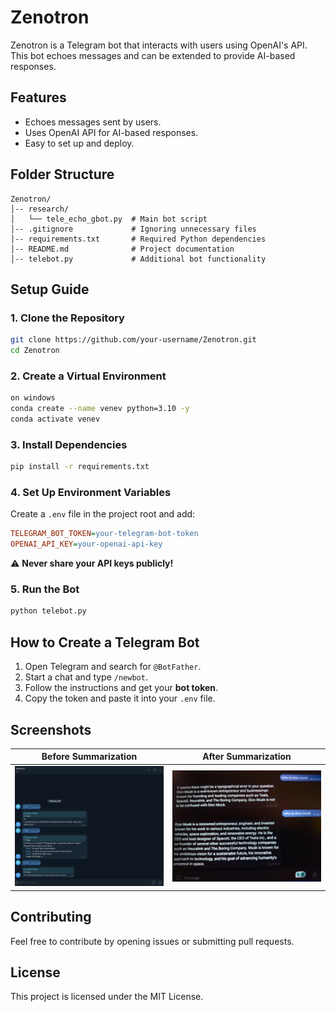 # Zenotron

Zenotron is a Telegram bot that interacts with users using OpenAI's API. This bot echoes messages and can be extended to provide AI-based responses.

## Features
- Echoes messages sent by users.
- Uses OpenAI API for AI-based responses.
- Easy to set up and deploy.

## Folder Structure
```
Zenotron/
│-- research/
│   └── tele_echo_gbot.py  # Main bot script
│-- .gitignore             # Ignoring unnecessary files
│-- requirements.txt       # Required Python dependencies
│-- README.md              # Project documentation
│-- telebot.py             # Additional bot functionality
```

## Setup Guide

### 1. Clone the Repository
```bash
git clone https://github.com/your-username/Zenotron.git
cd Zenotron
```

### 2. Create a Virtual Environment 
```bash
on windows
conda create --name venev python=3.10 -y
conda activate venev
```

### 3. Install Dependencies
```bash
pip install -r requirements.txt
```

### 4. Set Up Environment Variables
Create a `.env` file in the project root and add:
```ini
TELEGRAM_BOT_TOKEN=your-telegram-bot-token
OPENAI_API_KEY=your-openai-api-key
```
⚠ **Never share your API keys publicly!**

### 5. Run the Bot
```bash
python telebot.py
```

## How to Create a Telegram Bot
1. Open Telegram and search for `@BotFather`.
2. Start a chat and type `/newbot`.
3. Follow the instructions and get your **bot token**.
4. Copy the token and paste it into your `.env` file.

## Screenshots
| Before Summarization | After Summarization |
|------------------|----------------|
| ![Execution-1](screenshots/Execution-1.png) | ![Execution-2](screenshots/Execution-2.png) |

## Contributing
Feel free to contribute by opening issues or submitting pull requests.

## License
This project is licensed under the MIT License.



